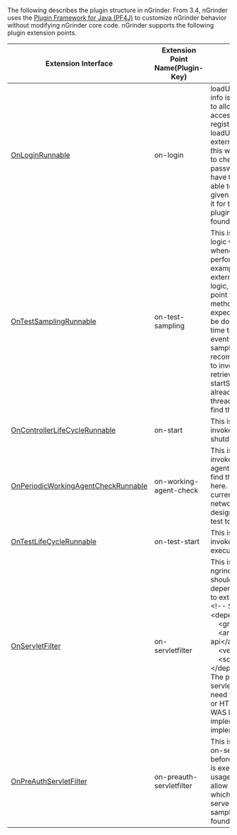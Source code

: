 The following describes the plugin structure in nGrinder. From 3.4, nGrinder uses the [Plugin Framework for Java (PF4J)](https://github.com/pf4j/pf4j) to customize nGrinder behavior without modifying nGrinder core code. nGrinder supports the following plugin extension points.

|Extension Interface|Extension Point Name(Plugin-Key)|Description|
|-------------------|--------------------------------|-----------|
|[OnLoginRunnable](https://github.com/naver/ngrinder/blob/master/ngrinder-core/src/main/java/org/ngrinder/extension/OnLoginRunnable.java)|on-login|loadUser is invoked whenever user info is required, Therefore if you like to allow not-yet-registered users to access ngrinder without explicit registration, you have to write the loadUser to load the user info from external user store procedure. Then this will invoke validateUser method to check  the user provides the valid password for the given id. If you have the external server which is able to validate the user with the given id and password, you can use it for the user validation. Default plugin embedded in nGrinder can be found in [here](https://github.com/naver/ngrinder/blob/master/ngrinder-controller/src/main/java/org/ngrinder/security/DefaultLoginPlugin.java).|
|[OnTestSamplingRunnable](https://github.com/naver/ngrinder/blob/master/ngrinder-core/src/main/java/org/ngrinder/extension/OnTestSamplingRunnable.java)|on-test-sampling|This is a place to invoke external logic which should be executed whenever the sampling is started, is performed, and stopped. For example, If you have to monitor external servers using your own logic, you can use this extension point to retrieve them. sampling method should be very fast. we're expecting sampling method should be done within 2 ms. If it takes more time to finish this method, it can eventually ruin the performance test sampling. So we're highly recommend the plugin implementer to invoke another thread which retrieves the data in the startSampling method and fetch the already retrieved data from this thread in sampling method. You can find the sample implementation [here](https://github.com/naver/ngrinder-networkoverflow/blob/master/src/main/java/org/ngrinder/network/NetworkOverFlow.java)|
|[OnControllerLifeCycleRunnable](https://github.com/naver/ngrinder/blob/master/ngrinder-core/src/main/java/org/ngrinder/extension/OnControllerLifeCycleRunnable.java)|on-start|This is the plugin extension point to invoke your logic when the start and shutdown nGrinder controller.|
|[OnPeriodicWorkingAgentCheckRunnable](https://github.com/naver/ngrinder/blob/master/ngrinder-core/src/main/java/org/ngrinder/extension/OnPeriodicWorkingAgentCheckRunnable.java)|on-working-agent-check|This is the plugin extension point to invoke your logic with the current agent status periodically. You can find the sample implementation here. This sample checks the current controllers whole agent's network usages and if it is over the designated traffics, stops all running test to block the network overflow.|
|[OnTestLifeCycleRunnable](https://github.com/naver/ngrinder/blob/develop/ngrinder-core/src/main/java/org/ngrinder/extension/OnTestLifeCycleRunnable.java)|on-test-start|This is the plugin extension point to invoke your logic when the test is executed and stopped.|
|[OnServletFilter](https://github.com/naver/ngrinder/blob/develop/ngrinder-core/src/main/java/org/ngrinder/extension/OnServletFilter.java)|on-servletfilter|This is only one interface which ngrinder itself does not define. You should import as a servlet dependency in the plugin’s pom.xml to extend this interface.<div>&lt;!-- Servlet --&gt;<br>&lt;dependency&gt;<br>&nbsp;&nbsp;&nbsp;&nbsp;&lt;groupId&gt;javax.servlet&lt;/groupId&gt;<br>&nbsp;&nbsp;&nbsp;&nbsp;&lt;artifactId&gt;servlet-api&lt;/artifactId&gt;<br>&nbsp;&nbsp;&nbsp;&nbsp;&lt;version&gt;2.5&lt;/version&gt;<br>&nbsp;&nbsp;&nbsp;&nbsp;&lt;scope&gt;provided&lt;/scope&gt;<br>&lt;/dependency&gt;</div>The plugin will be located in the servlet filter chain. Therefore if you need to intercept the HTTPRequest or HTTPResponse to modify the WAS level behavior, you should implement this plugin. The sample implementation can be found [here](https://github.com/naver/ngrinder-siteminder-sso/blob/master/src/main/java/org/ngrinder/sso/SiteMinderLogoutFilter.java).|
|[OnPreAuthServletFilter](https://github.com/naver/ngrinder/blob/develop/ngrinder-core/src/main/java/org/ngrinder/extension/OnPreAuthServletFilter.java)|on-preauth-servletfilter|This is the same extension point as on-servletfilter but it’s located before pre-auth by spring security is executed. The most common usage of this extension point is to allow SSO(such as SiteMinder) which is already processed by web servers like apache httpd. The sample implementation can be found [here](https://github.com/naver/ngrinder-siteminder-sso/blob/master/src/main/java/org/ngrinder/sso/SiteMinderFilter.java).|
